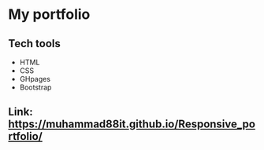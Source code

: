 # My portfolio

## Tech tools
- HTML
- CSS
- GHpages
- Bootstrap

## Link: https://muhammad88it.github.io/Responsive_portfolio/